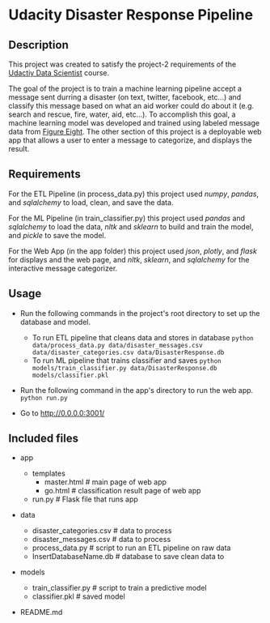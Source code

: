 # Udacity Disaster Response Pipeline #


## Description ##

This project was created to satisfy the project-2 requirements of the [Udactiy Data Scientist](https://www.udacity.com/course/data-scientist-nanodegree--nd025) course.

The goal of the project is to train a machine learning pipeline accept a message sent durring a disaster (on text, twitter, facebook, etc...) and classify this message based on what an aid worker could do about it (e.g. search and rescue, fire, water, aid, etc...). To accomplish this goal, a machine learning model was developed and trained using labeled message data from [Figure Eight](https://www.figure-eight.com/). The other section of this project is a deployable web app that allows a user to enter a message to categorize, and displays the result.


## Requirements ##

For the ETL Pipeline (in process_data.py) this project used *numpy*, *pandas*, and *sqlalchemy* to load, clean, and save the data.

For the ML Pipeline (in train_classifier.py) this project used *pandas* and *sqlalchemy* to load the data, *nltk* and *sklearn* to build and train the model, and *pickle* to save the model.

For the Web App (in the app folder) this project used *json*, *plotly*, and *flask* for displays and the web page, and *nltk*, *sklearn*, and *sqlalchemy* for the interactive message categorizer.


## Usage ##

- Run the following commands in the project's root directory to set up the database and model.

	- To run ETL pipeline that cleans data and stores in database
    	`python data/process_data.py data/disaster_messages.csv data/disaster_categories.csv data/DisasterResponse.db`
	- To run ML pipeline that trains classifier and saves
    	`python models/train_classifier.py data/DisasterResponse.db models/classifier.pkl`

- Run the following command in the app's directory to run the web app.
    `python run.py`

- Go to http://0.0.0.0:3001/

## Included files ##

- app
	- templates
		- master.html  # main page of web app
		- go.html  # classification result page of web app
	- run.py  # Flask file that runs app

- data
	- disaster_categories.csv  # data to process 
	- disaster_messages.csv  # data to process
	- process_data.py  # script to run an ETL pipeline on raw data
	- InsertDatabaseName.db   # database to save clean data to

- models
	- train_classifier.py  # script to train a predictive model
	- classifier.pkl  # saved model 

- README.md